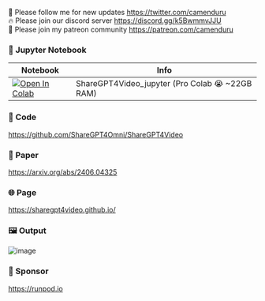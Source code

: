 🐣 Please follow me for new updates https://twitter.com/camenduru <br />
🔥 Please join our discord server https://discord.gg/k5BwmmvJJU <br />
🥳 Please join my patreon community https://patreon.com/camenduru <br />

### 🍊 Jupyter Notebook

| Notebook | Info
| --- | --- |
[![Open In Colab](https://colab.research.google.com/assets/colab-badge.svg)](https://colab.research.google.com/github/camenduru/ShareGPT4Video-jupyter/blob/main/ShareGPT4Video_jupyter.ipynb) | ShareGPT4Video_jupyter (Pro Colab 😭 ~22GB RAM)

### 🧬 Code
https://github.com/ShareGPT4Omni/ShareGPT4Video

### 📄 Paper
https://arxiv.org/abs/2406.04325

### 🌐 Page
https://sharegpt4video.github.io/

### 🖼 Output
![image](https://github.com/camenduru/ShareGPT4Video-jupyter/assets/54370274/872c0fc6-6ade-44b4-94a6-963dc4f8ac83)

### 🏢 Sponsor
https://runpod.io
